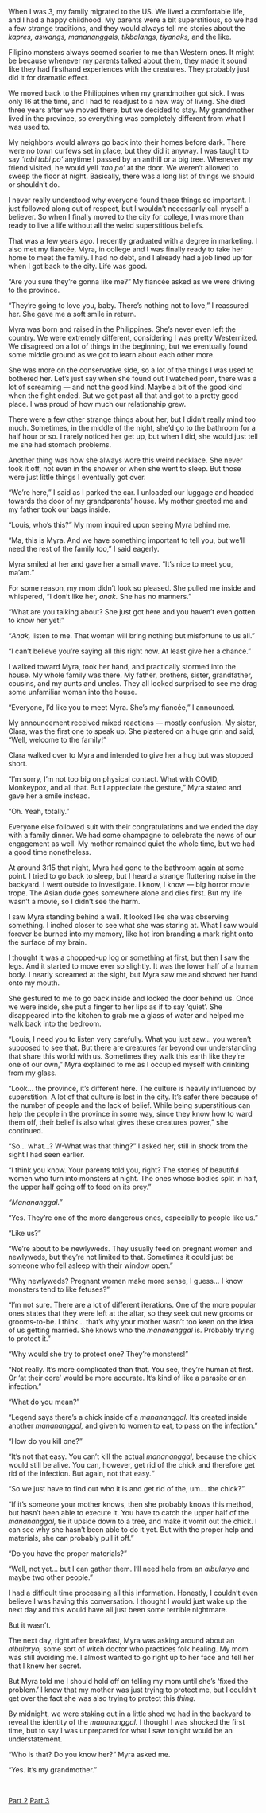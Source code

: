 When I was 3, my family migrated to the US. We lived a comfortable life, and I had a happy childhood. My parents were a bit superstitious, so we had a few strange traditions, and they would always tell me stories about the *kapres, aswangs, manananggals, tikbalangs, tiyanaks,* and the like.

Filipino monsters always seemed scarier to me than Western ones. It might be because whenever my parents talked about them, they made it sound like they had firsthand experiences with the creatures. They probably just did it for dramatic effect.

We moved back to the Philippines when my grandmother got sick. I was only 16 at the time, and I had to readjust to a new way of living. She died three years after we moved there, but we decided to stay. My grandmother lived in the province, so everything was completely different from what I was used to.

My neighbors would always go back into their homes before dark. There were no town curfews set in place, but they did it anyway. I was taught to say *‘tabi tabi po’* anytime I passed by an anthill or a big tree. Whenever my friend visited, he would yell *‘tao po’* at the door. We weren’t allowed to sweep the floor at night. Basically, there was a long list of things we should or shouldn’t do.

I never really understood why everyone found these things so important. I just followed along out of respect, but I wouldn’t necessarily call myself a believer. So when I finally moved to the city for college, I was more than ready to live a life without all the weird superstitious beliefs.

That was a few years ago. I recently graduated with a degree in marketing. I also met my fiancée, Myra, in college and I was finally ready to take her home to meet the family. I had no debt, and I already had a job lined up for when I got back to the city. Life was good.

“Are you sure they’re gonna like me?” My fiancée asked as we were driving to the province.

“They’re going to love you, baby. There’s nothing not to love,” I reassured her. She gave me a soft smile in return.

Myra was born and raised in the Philippines. She’s never even left the country. We were extremely different, considering I was pretty Westernized. We disagreed on a lot of things in the beginning, but we eventually found some middle ground as we got to learn about each other more.

She was more on the conservative side, so a lot of the things I was used to bothered her. Let’s just say when she found out I watched porn, there was a lot of screaming — and not the good kind. Maybe a bit of the good kind when the fight ended. But we got past all that and got to a pretty good place. I was proud of how much our relationship grew.

There were a few other strange things about her, but I didn’t really mind too much. Sometimes, in the middle of the night, she’d go to the bathroom for a half hour or so. I rarely noticed her get up, but when I did, she would just tell me she had stomach problems.

Another thing was how she always wore this weird necklace. She never took it off, not even in the shower or when she went to sleep. But those were just little things I eventually got over.

“We’re here,” I said as I parked the car.  I unloaded our luggage and headed towards the door of my grandparents’ house. My mother greeted me and my father took our bags inside.

“Louis, who’s this?” My mom inquired upon seeing Myra behind me.

“Ma, this is Myra. And we have something important to tell you, but we’ll need the rest of the family too,” I said eagerly.

Myra smiled at her and gave her a small wave. “It’s nice to meet you, ma’am.”

For some reason, my mom didn’t look so pleased. She pulled me inside and whispered, “I don’t like her, *anak.* She has no manners.”

“What are you talking about? She just got here and you haven’t even gotten to know her yet!”

“*Anak,* listen to me. That woman will bring nothing but misfortune to us all.”

“I can’t believe you’re saying all this right now. At least give her a chance.”

I walked toward Myra, took her hand, and practically stormed into the house. My whole family was there. My father, brothers, sister, grandfather, cousins, and my aunts and uncles. They all looked surprised to see me drag some unfamiliar woman into the house.

“Everyone, I’d like you to meet Myra. She’s my fiancée,” I announced.

My announcement received mixed reactions — mostly confusion. My sister, Clara, was the first one to speak up. She plastered on a huge grin and said, “Well, welcome to the family!”

Clara walked over to Myra and intended to give her a hug but was stopped short.

“I’m sorry, I’m not too big on physical contact. What with COVID, Monkeypox, and all that. But I appreciate the gesture,” Myra stated and gave her a smile instead.

“Oh. Yeah, totally.”

Everyone else followed suit with their congratulations and we ended the day with a family dinner. We had some champagne to celebrate the news of our engagement as well. My mother remained quiet the whole time, but we had a good time nonetheless.

At around 3:15 that night, Myra had gone to the bathroom again at some point. I tried to go back to sleep, but I heard a strange fluttering noise in the backyard. I went outside to investigate. I know, I know — big horror movie trope. The Asian dude goes somewhere alone and dies first. But my life wasn’t a movie, so I didn’t see the harm.

I saw Myra standing behind a wall. It looked like she was observing something. I inched closer to see what she was staring at. What I saw would forever be burned into my memory, like hot iron branding a mark right onto the surface of my brain.

I thought it was a chopped-up log or something at first, but then I saw the legs. And it started to move ever so slightly. It was the lower half of a human body. I nearly screamed at the sight, but Myra saw me and shoved her hand onto my mouth.

She gestured to me to go back inside and locked the door behind us. Once we were inside, she put a finger to her lips as if to say ‘quiet’. She disappeared into the kitchen to grab me a glass of water and helped me walk back into the bedroom.

“Louis, I need you to listen very carefully. What you just saw… you weren’t supposed to see that. But there are creatures far beyond our understanding that share this world with us. Sometimes they walk this earth like they’re one of our own,” Myra explained to me as I occupied myself with drinking from my glass.

“Look… the province, it’s different here. The culture is heavily influenced by superstition. A lot of that culture is lost in the city. It’s safer there because of the number of people and the lack of belief. While being superstitious can help the people in the province in some way, since they know how to ward them off, their belief is also what gives these creatures power,” she continued.

“So… what…? W-What was that thing?” I asked her, still in shock from the sight I had seen earlier.

“I think you know. Your parents told you, right? The stories of beautiful women who turn into monsters at night. The ones whose bodies split in half, the upper half going off to feed on its prey.”

*“Manananggal.”*

“Yes. They’re one of the more dangerous ones, especially to people like us.”

“Like us?”

“We’re about to be newlyweds. They usually feed on pregnant women and newlyweds, but they’re not limited to that. Sometimes it could just be someone who fell asleep with their window open.”

“Why newlyweds? Pregnant women make more sense, I guess… I know monsters tend to like fetuses?”

“I’m not sure. There are a lot of different iterations. One of the more popular ones states that they were left at the altar, so they seek out new grooms or grooms-to-be. I think… that’s why your mother wasn’t too keen on the idea of us getting married. She knows who the *manananggal* is. Probably trying to protect it.”

“Why would she try to protect one? They’re monsters!”

“Not really. It’s more complicated than that. You see, they’re human at first. Or ‘at their core’ would be more accurate. It’s kind of like a parasite or an infection.”

“What do you mean?”

“Legend says there’s a chick inside of a *manananggal.* It’s created inside another *manananggal,* and given to women to eat, to pass on the infection.”

“How do you kill one?”

“It’s not that easy. You can’t kill the actual *manananggal,* because the chick would still be alive. You can, however, get rid of the chick and therefore get rid of the infection. But again, not that easy.“

“So we just have to find out who it is and get rid of the, um… the chick?”

“If it’s someone your mother knows, then she probably knows this method, but hasn’t been able to execute it. You have to catch the upper half of the *manananggal,* tie it upside down to a tree, and make it vomit out the chick. I can see why she hasn’t been able to do it yet. But with the proper help and materials, she can probably pull it off.”

“Do you have the proper materials?”

“Well, not yet… but I can gather them. I’ll need help from an *albularyo* and maybe two other people.”

I had a difficult time processing all this information. Honestly, I couldn’t even believe I was having this conversation. I thought I would just wake up the next day and this would have all just been some terrible nightmare.

But it wasn’t.

The next day, right after breakfast, Myra was asking around about an *albularyo,* some sort of witch doctor who practices folk healing. My mom was still avoiding me. I almost wanted to go right up to her face and tell her that I knew her secret.

But Myra told me I should hold off on telling my mom until she’s ‘fixed the problem.’ I know that my mother was just trying to protect me, but I couldn’t get over the fact she was also trying to protect this *thing.*

By midnight, we were staking out in a little shed we had in the backyard to reveal the identity of the *manananggal.* I thought I was shocked the first time, but to say I was unprepared for what I saw tonight would be an understatement.

“Who is that? Do you know her?” Myra asked me.

“Yes. It’s my grandmother.”

&#x200B;

[Part 2](https://www.reddit.com/r/nosleep/comments/wt2fwt/im_filipino_and_our_culture_is_heavily_influenced/) [Part 3](https://www.reddit.com/r/TheGirlwithNoSleep/comments/wy1hzy/im_filipino_and_our_culture_is_heavily_influenced/)